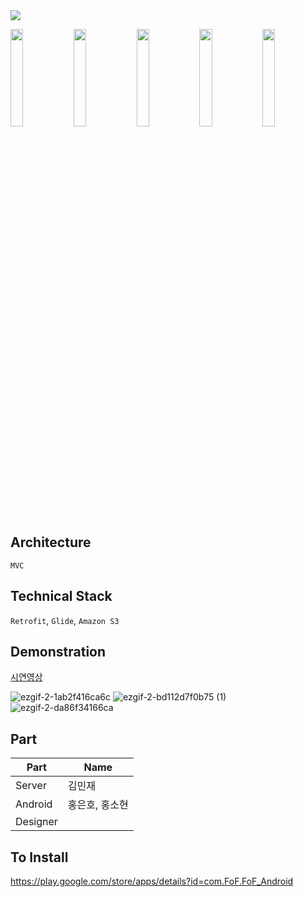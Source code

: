 <img src="https://user-images.githubusercontent.com/60344240/113408279-04f92800-93ea-11eb-9d10-482aac0778cd.png"/>

<img src="https://user-images.githubusercontent.com/60344240/116510348-bb73fe00-a8ff-11eb-8670-9a70dbb884b3.png" width="20%"/><img src="https://user-images.githubusercontent.com/60344240/116510349-bc0c9480-a8ff-11eb-9bbe-0d352c71dcda.png" width="20%"/><img src="https://user-images.githubusercontent.com/60344240/116510351-bca52b00-a8ff-11eb-8608-9d8797c82a75.png" width="20%"/><img src="https://user-images.githubusercontent.com/60344240/116510356-bd3dc180-a8ff-11eb-8ade-8f7957707ec8.png" width="20%"/><img src="https://user-images.githubusercontent.com/60344240/116510359-bdd65800-a8ff-11eb-817a-ddfa47c4f4a9.png" width="20%"/>



## Architecture
`MVC`

## Technical Stack
`Retrofit`, `Glide`, `Amazon S3`

## Demonstration
[시연영상](https://youtu.be/fFVip-_1OWc)


![ezgif-2-1ab2f416ca6c](https://user-images.githubusercontent.com/60344240/116515150-e0b83a80-a906-11eb-96bf-a233e179952f.gif)
![ezgif-2-bd112d7f0b75 (1)](https://user-images.githubusercontent.com/60344240/116515639-87044000-a907-11eb-851f-f0e79c8e8661.gif)
![ezgif-2-da86f34166ca](https://user-images.githubusercontent.com/60344240/116515943-eeba8b00-a907-11eb-8c01-973d3e7a8099.gif)

## Part
|Part|Name|
|------|---|
|Server|김민재|
|Android|홍은호, 홍소현|
|Designer||

## To Install
https://play.google.com/store/apps/details?id=com.FoF.FoF_Android
